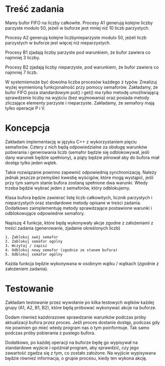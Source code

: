 # Treść zadania

Mamy bufor FIFO na liczby całkowite.
Procesy A1 generują kolejne liczby parzyste modulo 50, jeżeli w buforze jest mniej niż 10 liczb parzystych.

Procesy A2 generują kolejne liczbynieparzyste modulo 50, jeżeli liczb parzystych w buforze jest więcej niż nieparzystych.

Procesy B1 zjadają liczby parzyste pod warunkiem, że bufor zawiera co najmniej 3 liczby.

Procesy B2 zjadają liczby nieparzyste, pod warunkiem, że bufor zawiera co najmniej 7 liczb.

W systemiemoże być dowolna liczba procesów każdego z typów. Zrealizuj wyżej wymienioną
funkcjonalność przy pomocy semaforów. Zakładamy, że bufor FIFO poza standardowym put()
i get() ma tylko metodę umożliwiającą sprawdzenie liczby na wyjściu (bez wyjmowania) oraz
posiada metody zliczające elementy parzyste i nieparzyste. Zakładamy, że semafory mają tylko
operacje P i V.

# Koncepcja

Zakładam implementację w języku C++ z wykorzystaniem pięciu semaforów. Cztery z nich będą odpowiedzialne za obsługę warunków pobierania i generowania liczb (semafor będzie się odblokowywał, jeśli dany warunek będzie spełniony), a piąty będzie pilnował aby do bufora miał dostęp tylko jeden wątek.

Takie rozwiązanie powinno zapewnić odpowiednią synchronizację. Należy jednak jeszcze przemyśleć kwestię wyścigów, które mogą wystąpić, jeśli przy tym samym stanie bufora zostaną spełnione dwa warunki. Wtedy trzeba będzie wybrać jeden z semaforów, który odblokujemy.

Klasa bufora będzie zawierać listę liczb całkowitych, licznik parzystych i nieparzystych oraz standardowe metody opisane w treści zadania. Dodatkowo zaimplementuję metody sprawdzające postawione warunki i odblokowujące odpowiednie semafory.

Napiszę 4 funkcje, które będą wykonywały akcje zgodne z założeniami z treści zadania (generowanie, zjadanie określonych liczb)

```
1. Zablokuj swój semafor
2. Zablokuj semafor ogólny
3. Wczytaj / zapisz
4. Odblokuj nowy semafor (zgodnie ze stanem bufora)
5. Odblokuj semafor ogólny
```

Każda funkcja będzie wykonywana w osobnym wątku / wątkach (zgodnie z założeniem zadania).


# Testowanie

Zakładam testowanie przez wywołanie po kilka testowych wątków każdej grupy (A1, A2, B1, B2), które będą próbować wykonywać akcje na buforze.  

Dodam również każdorazowe sprawdzanie warunków podczas próby aktualizacji bufora przez proces. Jeśli proces dostanie dostęp, podczas gdy nie powinien go mieć
wtedy program nas o tym poinformuje. Tak samo podczas próby pobierania z pustego bufora.

Dodatkowo, po każdej operacji na buforze będę go wypisywał na standardowe wyjście i opóźniał program, aby sprawdzić, czy jego zawartość zgadza się z tym, co zostało założone. Na wyjście wypisywana będzie również informacja, o grupie procesu, kiedy ten wykona akcję.

















